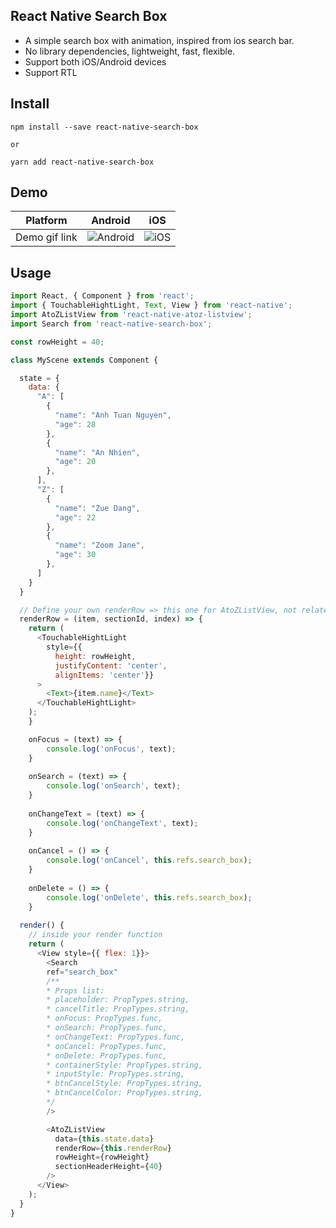 ## React Native Search Box
- A simple search box with animation, inspired from ios search bar. 
- No library dependencies, lightweight, fast, flexible. 
- Support both iOS/Android devices
- Support RTL

## Install
```
npm install --save react-native-search-box

or

yarn add react-native-search-box
```

## Demo

| Platform | Android | iOS |
|:--------:|:-------:|:---:|
| Demo gif link | ![Android](https://media.giphy.com/media/3o7bu4qW4xq15geiv6/source.gif) | ![iOS](https://media.giphy.com/media/26gR16ivWIyDlVP8s/source.gif) |

## Usage

```javascript
import React, { Component } from 'react';
import { TouchableHightLight, Text, View } from 'react-native';
import AtoZListView from 'react-native-atoz-listview';
import Search from 'react-native-search-box';

const rowHeight = 40;

class MyScene extends Component {

  state = {
    data: {
      "A": [
        {
          "name": "Anh Tuan Nguyen",
          "age": 28
        },
        {
          "name": "An Nhien",
          "age": 20
        },
      ],
      "Z": [
        {
          "name": "Zue Dang",
          "age": 22
        },
        {
          "name": "Zoom Jane",
          "age": 30
        },
      ]
    }
  }

  // Define your own renderRow => this one for AtoZListView, not related to Search Bar
  renderRow = (item, sectionId, index) => {
    return (
      <TouchableHightLight 
        style={{ 
          height: rowHeight, 
          justifyContent: 'center', 
          alignItems: 'center'}}
      >
        <Text>{item.name}</Text>
      </TouchableHightLight>
    );
    }

    onFocus = (text) => {
        console.log('onFocus', text);
    }
    
    onSearch = (text) => {
        console.log('onSearch', text);
    }
    
    onChangeText = (text) => {
        console.log('onChangeText', text);
    }
    
    onCancel = () => {
        console.log('onCancel', this.refs.search_box);
    }
    
    onDelete = () => {
        console.log('onDelete', this.refs.search_box);
    }
    
  render() {
    // inside your render function
    return (
      <View style={{ flex: 1}}>
        <Search
        ref="search_box"
        /**
        * Props list:
        * placeholder: PropTypes.string,
        * cancelTitle: PropTypes.string,
        * onFocus: PropTypes.func,
        * onSearch: PropTypes.func,
        * onChangeText: PropTypes.func,
        * onCancel: PropTypes.func,
        * onDelete: PropTypes.func,
        * containerStyle: PropTypes.string,
        * inputStyle: PropTypes.string,
        * btnCancelStyle: PropTypes.string,
        * btnCancelColor: PropTypes.string,
        */
        />

        <AtoZListView
          data={this.state.data}
          renderRow={this.renderRow}
          rowHeight={rowHeight}
          sectionHeaderHeight={40}
        />
      </View>
    );
  }
}
```

